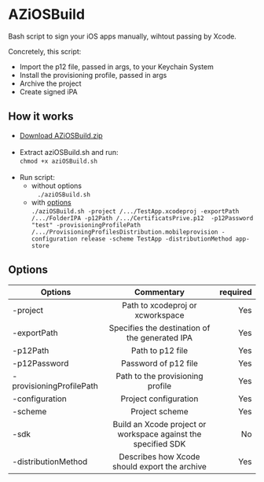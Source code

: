 # AZiOSBuild
Bash script to sign your iOS apps manually, wihtout passing by Xcode.

Concretely, this script: <br>
*  Import the p12 file, passed in args, to your Keychain System
*  Install the provisioning profile, passed in args
*  Archive the project
*  Create signed iPA

How it works
------------

*  [Download AZiOSBuild.zip](https://github.com/AhmedZahraz/AZiOSBuild/archive/master.zip) <br><br>
*  Extract aziOSBuild.sh and run:<br>
           `chmod +x aziOSBuild.sh`<br><br>
*  Run script: <br>
    *  without options <br>
    `./aziOSBuild.sh`<br>
    *  with [options](#options) <br>
`./aziOSBuild.sh -project /.../TestApp.xcodeproj -exportPath /.../FolderIPA -p12Path /.../CertificatsPrive.p12  -p12Password "test" -provisioningProfilePath /.../ProvisioningProfilesDistribution.mobileprovision -configuration release -scheme TestApp -distributionMethod app-store`

Options
------------

| Options        | Commentary  | required  |
| ------------- |:-------------:| -----:|
| -project      | Path to xcodeproj or xcworkspace | Yes |
| -exportPath      | Specifies the destination of the generated IPA    | Yes |
| -p12Path | Path to p12 file      | Yes |
| -p12Password | Password of p12 file      | Yes |
| -provisioningProfilePath | Path to the provisioning profile | Yes |
| -configuration | Project configuration | Yes |
| -scheme | Project scheme | Yes |
| -sdk | Build an Xcode project or workspace against the specified SDK | No |
| -distributionMethod | Describes how Xcode should export the archive | Yes |
